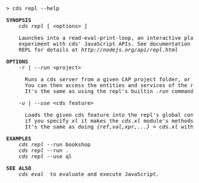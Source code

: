 <!-- this file is automatically generated and updated by a github action -->
<pre class="log">
> cds repl --help

<strong>SYNOPSIS</strong>
    <em>cds repl</em> [ &lt;options&gt; ]

    Launches into a read-eval-print-loop, an interactive playground to
    experiment with cds' JavaScript APIs. See documentation of Node.js'
    REPL for details at <i>http://nodejs.org/api/repl.html</i>

<strong>OPTIONS</strong>
    <em>-r | --run</em> &lt;project&gt;

      Runs a cds server from a given CAP project folder, or module name.
      You can then access the entities and services of the running server.
      It's the same as using the repl's builtin <i>.run</i> command.

    <em>-u | --use</em> &lt;cds feature&gt;

      Loads the given cds feature into the repl's global context. For example,
      if you specify <i>xl</i> it makes the <i>cds.xl</i> module's methods available.
      It's the same as doing <i>{ref,val,xpr,...} = cds.xl</i> within the repl.

<strong>EXAMPLES</strong>
    <em>cds repl</em> --run bookshop
    <em>cds repl</em> --run .
    <em>cds repl</em> --use ql

<strong>SEE ALSO</strong>
    <em>cds eval</em>  to evaluate and execute JavaScript.
</pre>
